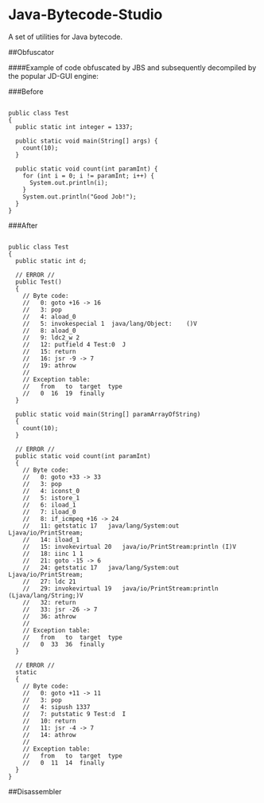 Java-Bytecode-Studio
====================

A set of utilities for Java bytecode.



##Obfuscator


####Example of code obfuscated by JBS and subsequently decompiled by the popular JD-GUI engine:

###Before

<pre lang="java"><code>
public class Test
{
  public static int integer = 1337;

  public static void main(String[] args) {
    count(10);
  }

  public static void count(int paramInt) {
    for (int i = 0; i != paramInt; i++) {
      System.out.println(i);
    }
    System.out.println("Good Job!");
  }
}
</code></pre>

###After


<pre lang="java"><code>
public class Test
{
  public static int d;

  // ERROR //
  public Test()
  {
    // Byte code:
    //   0: goto +16 -> 16
    //   3: pop
    //   4: aload_0
    //   5: invokespecial 1  java/lang/Object:<init>	()V
    //   8: aload_0
    //   9: ldc2_w 2
    //   12: putfield 4	Test:0	J
    //   15: return
    //   16: jsr -9 -> 7
    //   19: athrow
    //
    // Exception table:
    //   from	to	target	type
    //   0	16	19	finally
  }

  public static void main(String[] paramArrayOfString)
  {
    count(10);
  }

  // ERROR //
  public static void count(int paramInt)
  {
    // Byte code:
    //   0: goto +33 -> 33
    //   3: pop
    //   4: iconst_0
    //   5: istore_1
    //   6: iload_1
    //   7: iload_0
    //   8: if_icmpeq +16 -> 24
    //   11: getstatic 17	java/lang/System:out	Ljava/io/PrintStream;
    //   14: iload_1
    //   15: invokevirtual 20	java/io/PrintStream:println	(I)V
    //   18: iinc 1 1
    //   21: goto -15 -> 6
    //   24: getstatic 17	java/lang/System:out	Ljava/io/PrintStream;
    //   27: ldc 21
    //   29: invokevirtual 19	java/io/PrintStream:println	(Ljava/lang/String;)V
    //   32: return
    //   33: jsr -26 -> 7
    //   36: athrow
    //
    // Exception table:
    //   from	to	target	type
    //   0	33	36	finally
  }

  // ERROR //
  static
  {
    // Byte code:
    //   0: goto +11 -> 11
    //   3: pop
    //   4: sipush 1337
    //   7: putstatic 9	Test:d	I
    //   10: return
    //   11: jsr -4 -> 7
    //   14: athrow
    //
    // Exception table:
    //   from	to	target	type
    //   0	11	14	finally
  }
}
</code></pre>

##Disassembler
